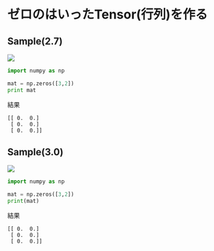 # ゼロのはいったTensor(行列)を作る

## Sample(2.7)

![](/img/np_zerotensor.png)

```python
import numpy as np

mat = np.zeros([3,2])
print mat
```

結果
```shell
[[ 0.  0.]
 [ 0.  0.]
 [ 0.  0.]]
```

## Sample(3.0)

![](/img/np_zerotensor.png)

```python
import numpy as np

mat = np.zeros([3,2])
print(mat)
```

結果
```shell
[[ 0.  0.]
 [ 0.  0.]
 [ 0.  0.]]
```